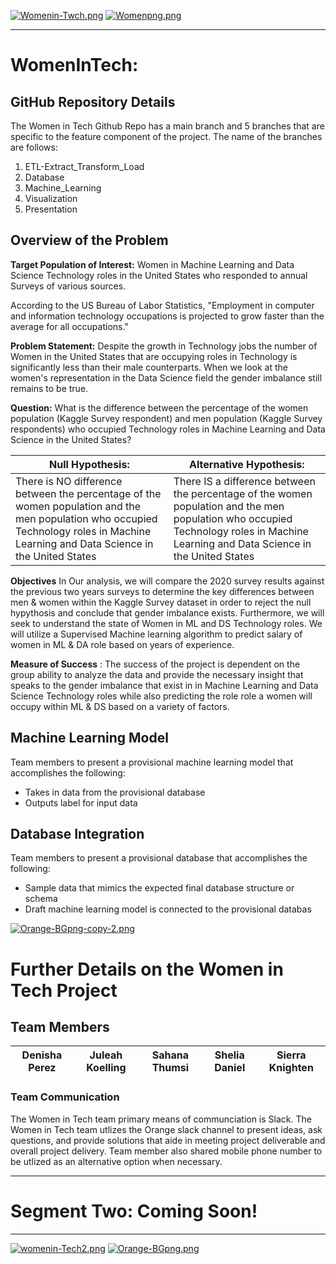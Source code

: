 
[![Womenin-Twch.png](https://i.postimg.cc/G2PjRQ8B/Womenin-Twch.png)](https://postimg.cc/PpxDz1Mh)
[![Womenpng.png](https://i.postimg.cc/C1jRdMg5/Womenpng.png)](https://postimg.cc/hztD5BhR)
<hr>

# WomenInTech: 

## GitHub Repository Details
The Women in Tech Github Repo has a main branch and 5 branches that are specific to the feature component of the project. The name of the branches are follows:
1. ETL-Extract_Transform_Load
2. Database
3. Machine_Learning
4. Visualization
5. Presentation

## Overview of the Problem

**Target Population of Interest:** Women in Machine Learning and Data Science  Technology roles in the United States who responded to annual Surveys of various sources.

According to the US Bureau of Labor Statistics, "Employment in computer and information technology occupations is projected to grow faster than the average for all occupations."

**Problem Statement:** Despite the growth in Technology jobs the number of Women in the United States that are occupying roles in Technology is significantly less than their male counterparts. When we look at the women's representation in the Data Science field the gender imbalance still remains to be true. 

**Question:**  What is the difference between the percentage of the women population (Kaggle Survey respondent) and men population (Kaggle Survey respondents) who occupied Technology roles in Machine Learning and Data Science in the United States? 


Null Hypothesis: | Alternative Hypothesis:
------------ | -------------
There is NO difference between the percentage of the women population  and the men population who occupied Technology roles in Machine Learning and Data Science in the United States| There IS a difference between the percentage of the women population  and the men population who occupied Technology roles in Machine Learning and Data Science in the United States


**Objectives**
In Our analysis, we will compare the 2020 survey results against the previous two years surveys to determine the key differences between men & women within the Kaggle Survey dataset in order to reject the null hypythosis and conclude that gender imbalance exists.  Furthermore, we will seek to understand the state of Women in ML and DS Technology roles. We will utilize a Supervised Machine learning algorithm to predict salary of women in ML & DA role based on years of experience.

**Measure of Success** : The success of the project is dependent on the group ability to analyze the data and provide the necessary insight that speaks to the gender imbalance that exist in  in Machine Learning and Data Science  Technology roles while also predicting the role role a women will occupy within ML & DS based on a variety of factors.

## Machine Learning Model
Team members to present a provisional machine learning model that accomplishes the following:
- Takes in data from the provisional database
- Outputs label for input data

##  Database Integration
Team members to present a provisional database that accomplishes the following:
- Sample data that mimics the expected final database structure or schema
- Draft machine learning model is connected to the provisional databas

[![Orange-BGpng-copy-2.png](https://i.postimg.cc/kXkDNtgG/Orange-BGpng-copy-2.png)](https://postimg.cc/2V7zryvN)

# Further Details on the Women in Tech Project  

## Team Members 
Denisha Perez | Juleah Koelling| Sahana Thumsi| Shelia Daniel | Sierra Knighten
------------ | -------------  | ------------- | ------------- | -------------
 ### Team Communication
 The Women in Tech team primary means of communciation is Slack. The Women in Tech team utlizes the Orange slack channel to present ideas, ask questions, and provide solutions that aide in meeting project deliverable and overall project delivery. Team member also shared mobile phone number to be utlized as an alternative option when necessary. 








<hr> 

# Segment Two: Coming Soon! 

<hr> 

[![womenin-Tech2.png](https://i.postimg.cc/QdLVgrn3/womenin-Tech2.png)](https://postimg.cc/qzLk0WTb)
[![Orange-BGpng.png](https://i.postimg.cc/MGH4WX10/Orange-BGpng.png)](https://postimg.cc/ns8T2FRM)
